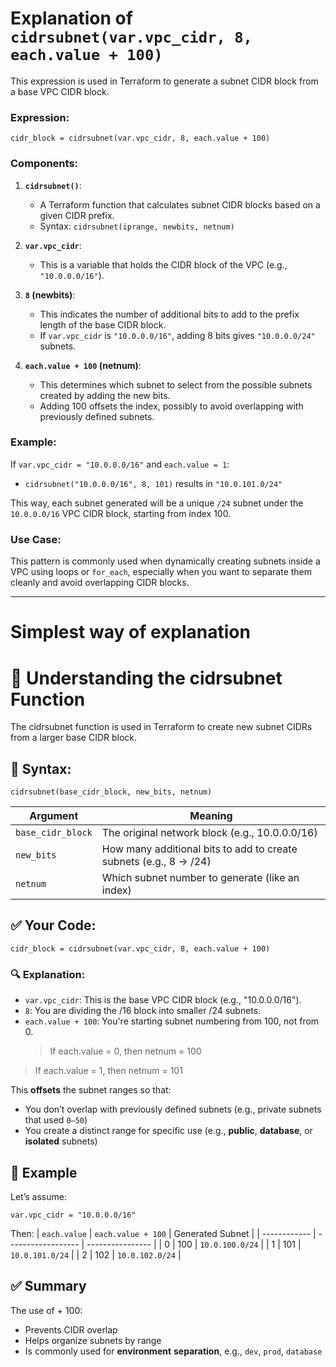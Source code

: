 # Explanation of `cidrsubnet(var.vpc_cidr, 8, each.value + 100)`

This expression is used in Terraform to generate a subnet CIDR block from a base VPC CIDR block.

### Expression:

```hcl
cidr_block = cidrsubnet(var.vpc_cidr, 8, each.value + 100)
```

### Components:

1. **`cidrsubnet()`**:

   - A Terraform function that calculates subnet CIDR blocks based on a given CIDR prefix.
   - Syntax: `cidrsubnet(iprange, newbits, netnum)`

2. **`var.vpc_cidr`**:

   - This is a variable that holds the CIDR block of the VPC (e.g., `"10.0.0.0/16"`).

3. **`8` (newbits)**:

   - This indicates the number of additional bits to add to the prefix length of the base CIDR block.
   - If `var.vpc_cidr` is `"10.0.0.0/16"`, adding 8 bits gives `"10.0.0.0/24"` subnets.

4. **`each.value + 100` (netnum)**:
   - This determines which subnet to select from the possible subnets created by adding the new bits.
   - Adding 100 offsets the index, possibly to avoid overlapping with previously defined subnets.

### Example:

If `var.vpc_cidr = "10.0.0.0/16"` and `each.value = 1`:

- `cidrsubnet("10.0.0.0/16", 8, 101)` results in `"10.0.101.0/24"`

This way, each subnet generated will be a unique `/24` subnet under the `10.0.0.0/16` VPC CIDR block, starting from index 100.

### Use Case:

This pattern is commonly used when dynamically creating subnets inside a VPC using loops or `for_each`, especially when you want to separate them cleanly and avoid overlapping CIDR blocks.

---

# Simplest way of explanation

# 🧠 Understanding the cidrsubnet Function

The cidrsubnet function is used in Terraform to create new subnet CIDRs from a larger base CIDR block.

## 🔹 Syntax:

```hcl
cidrsubnet(base_cidr_block, new_bits, netnum)
```

| Argument          | Meaning                                                           |
| ----------------- | ----------------------------------------------------------------- |
| `base_cidr_block` | The original network block (e.g., 10.0.0.0/16)                    |
| `new_bits`        | How many additional bits to add to create subnets (e.g., 8 → /24) |
| `netnum`          | Which subnet number to generate (like an index)                   |

## ✅ Your Code:

```hcl
cidr_block = cidrsubnet(var.vpc_cidr, 8, each.value + 100)

```

### 🔍 Explanation:

- `var.vpc_cidr`: This is the base VPC CIDR block (e.g., "10.0.0.0/16").
- `8`: You are dividing the /16 block into smaller /24 subnets.
- `each.value + 100`: You're starting subnet numbering from 100, not from 0.
  > If each.value = 0, then netnum = 100

> If each.value = 1, then netnum = 101

This **offsets** the subnet ranges so that:

- You don’t overlap with previously defined subnets (e.g., private subnets that used `0–50`)
- You create a distinct range for specific use (e.g., **public**, **database**, or **isolated** subnets)

## 🔢 Example

Let’s assume:

```hcl
var.vpc_cidr = "10.0.0.0/16"

```

Then:
| `each.value` | `each.value + 100` | Generated Subnet |
| ------------ | ------------------ | ---------------- |
| 0 | 100 | `10.0.100.0/24` |
| 1 | 101 | `10.0.101.0/24` |
| 2 | 102 | `10.0.102.0/24` |

## ✅ Summary

The use of + 100:

- Prevents CIDR overlap
- Helps organize subnets by range
- Is commonly used for **environment** **separation**, e.g., `dev`, `prod`, `database`
